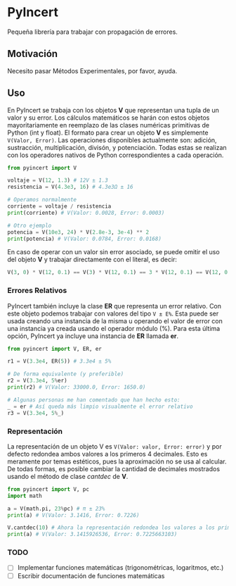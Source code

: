 # PyIncert
Pequeña librería para trabajar con propagación de errores.

## Motivación
Necesito pasar Métodos Experimentales, por favor, ayuda.

## Uso
En PyIncert se trabaja con los objetos __V__ que representan una tupla de un valor y su error. Los cálculos matemáticos se harán con estos objetos mayoritariamente en reemplazo de las clases numéricas primitivas de Python (int y float). El formato para crear un objeto __V__ es simplemente ```V(Valor, Error)```. Las operaciones disponibles actualmente son: adición, sustracción, multiplicación, divisón, y potenciación. Todas estas se realizan con los operadores nativos de Python correspondientes a cada operación.
```python
from pyincert import V

voltaje = V(12, 1.3) # 12V ± 1.3
resistencia = V(4.3e3, 16) # 4.3e3Ω ± 16

# Operamos normalmente
corriente = voltaje / resistencia
print(corriente) # V(Valor: 0.0028, Error: 0.0003)

# Otro ejemplo
potencia = V(10e3, 24) * V(2.8e-3, 3e-4) ** 2
print(potencia) # V(Valor: 0.0784, Error: 0.0168)
```
En caso de operar con un valor sin error asociado, se puede omitir el uso del objeto __V__ y trabajar directamente con el literal, es decir:
```python
V(3, 0) * V(12, 0.1) == V(3) * V(12, 0.1) == 3 * V(12, 0.1) == V(12, 0.1) * 3
```

### Errores Relativos
PyIncert también incluye la clase __ER__ que representa un error relativo. Con este objeto podemos trabajar con valores del tipo ```V ± E%```. Esta puede ser usada creando una instancia de la misma u operando el valor de error con una instancia ya creada usando el operador módulo (%). Para esta última opción, PyIncert ya incluye una instancia de __ER__ llamada __er__.
```python
from pyincert import V, ER, er

r1 = V(3.3e4, ER(5)) # 3.3e4 ± 5%

# De forma equivalente (y preferible)
r2 = V(3.3e4, 5%er)
print(r2) # V(Valor: 33000.0, Error: 1650.0)

# Algunas personas me han comentado que han hecho esto:
_ = er # Así queda más limpio visualmente el error relativo
r3 = V(3.3e4, 5%_)
```

### Representación
La representación de un objeto V es ```V(Valor: valor, Error: error)``` y por defecto redondea ambos valores a los primeros 4 decimales. Esto es meramente por temas estéticos, pues la aproximación no se usa al calcular. De todas formas, es posible cambiar la cantidad de decimales mostrados usando el método de clase _cantdec_ de __V__.
```python
from pyincert import V, pc
import math

a = V(math.pi, 23%pc) # π ± 23%
print(a) # V(Valor: 3.1416, Error: 0.7226)

V.cantdec(10) # Ahora la representación redondea los valores a los primeros 10 dígitos
print(a) # V(Valor: 3.1415926536, Error: 0.7225663103)
```

### TODO
- [ ] Implementar funciones matemáticas (trigonométricas, logaritmos, etc.)
- [ ] Escribir documentación de funciones matemáticas
